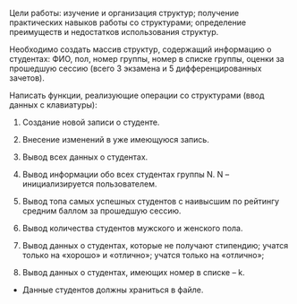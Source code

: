 Цели работы: изучение и организация структур; получение практических навыков работы со структурами; определение преимуществ и недостатков использования структур.

Необходимо создать массив структур, содержащий информацию о студентах: ФИО, пол, номер группы, номер в списке группы, оценки за прошедшую сессию (всего 3 экзамена и 5 дифференцированных зачетов).

Написать функции, реализующие операции со структурами (ввод данных с клавиатуры):

1.   Создание новой записи о студенте.

2.   Внесение изменений в уже имеющуюся запись.

3.   Вывод всех данных о студентах.

4.   Вывод информации обо всех студентах группы N. N – инициализируется пользователем.

5.   Вывод топа самых успешных студентов с наивысшим по рейтингу средним баллом за прошедшую сессию.

6.   Вывод количества студентов мужского и женского пола.

7.   Вывод данных о студентах, которые не получают стипендию; учатся только на «хорошо» и «отлично»; учатся только на «отлично»;

8.   Вывод данных о студентах, имеющих номер в списке – k.

* Данные студентов должны храниться в файле.
